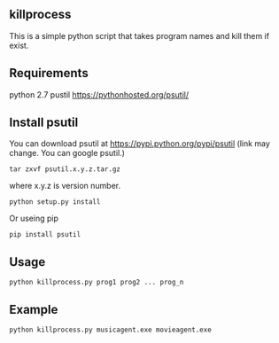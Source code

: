 ## killprocess

This is a simple python script that takes program names and kill them if exist.

## Requirements
python 2.7
pustil https://pythonhosted.org/psutil/

## Install psutil
You can download psutil at https://pypi.python.org/pypi/psutil
(link may change. You can google psutil.)

```
tar zxvf psutil.x.y.z.tar.gz

```
where x.y.z is version number.

```
python setup.py install

```

Or useing pip

```
pip install psutil

```

## Usage

```
python killprocess.py prog1 prog2 ... prog_n

```
## Example

```
python killprocess.py musicagent.exe movieagent.exe

```
